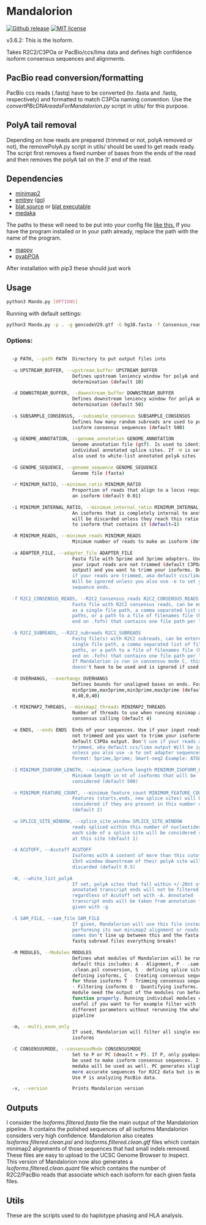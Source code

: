 # Mandalorion #
[![Github release](https://img.shields.io/github/tag/christopher-vollmers/Mandalorion-1.svg?label=Version)](https://github.com/christopher-vollmers/Mandalorion-1/tags)
[![MIT license](https://img.shields.io/badge/License-MIT-blue.svg)](http://perso.crans.org/besson/LICENSE.html)


v3.6.2: This is the Isoform.

Takes R2C2/C3POa or PacBio/ccs/lima data and defines high confidence isoform consensus sequences and alignments. 

## PacBio read conversion/formatting ##

PacBio ccs reads (.fastq) have to be converted (to .fasta and .fastq, respectively) and formatted to match C3POa naming convention. 
Use the *convertPBcDNAreadsForMandalorion.py* script in utils/ for this purpose.

## PolyA tail removal

Depending on how reads are prepared (trimmed or not, polyA removed or not), the removePolyA.py script in utils/ should be used to get reads ready. 
The script first removes a fixed number of bases from the ends of the read and then removes the polyA tail on the 3' end of the read. 

## Dependencies ##

- [minimap2](https://github.com/lh3/minimap2)
- [emtrey](https://github.com/rvolden/emtrey) ([go](https://golang.org/dl/))
- [blat source](https://users.soe.ucsc.edu/~kent/src/blatSrc35.zip) or [blat executable](http://hgdownload.soe.ucsc.edu/admin/exe/)
- [medaka](https://github.com/nanoporetech/medaka)

The paths to these will need to be put into your config file [like this.](example_config) If you have the program installed or in your path already, replace the path with the name of the program.

- [mappy](https://pypi.org/project/mappy/)
- [pyabPOA](https://pypi.org/project/pyabpoa/)

After installation with pip3 these should just work

## Usage ##
```bash
python3 Mando.py [OPTIONS]
```

Running with default settings:
```bash
python3 Mando.py -p . -g gencodeV29.gtf -G hg38.fasta -f Consensus_reads.fofn
```

### Options: ###

```bash
                        
  -p PATH, --path PATH  Directory to put output files into
  
  -u UPSTREAM_BUFFER, --upstream_buffer UPSTREAM_BUFFER
                        Defines upstream leniency window for polyA and TSS
                        determination (default 10)
                        
  -d DOWNSTREAM_BUFFER, --downstream_buffer DOWNSTREAM_BUFFER
                        Defines downstream leniency window for polyA and TSS
                        determination (default 50)
                        
  -s SUBSAMPLE_CONSENSUS, --subsample_consensus SUBSAMPLE_CONSENSUS
                        Defines how many random subreads are used to polish
                        isoform consensus sequences (default 500)
                        
  -g GENOME_ANNOTATION, --genome_annotation GENOME_ANNOTATION
                        Genome annotation file (gtf). Is used to identify
                        individual annotated splice sites. If -W is set it is
                        also used to white-list annotated polyA sites
                        
  -G GENOME_SEQUENCE, --genome_sequence GENOME_SEQUENCE
                        Genome file (fasta)
                        
  -r MINIMUM_RATIO, --minimum_ratio MINIMUM_RATIO
                        Proportion of reads that align to a locus required for
                        an isoform (default 0.01)
                        
  -i MINIMUM_INTERNAL_RATIO, --minimum_internal_ratio MINIMUM_INTERNAL_RATIO
                        An isoforms that is completely internal to another isoform 
                        will be discarded unless they reach this ratio compared 
                        to isoform that contains it (default=1)
                        
  -R MINIMUM_READS, --minimum_reads MINIMUM_READS
                        Minimum number of reads to make an isoform (default 5)
                        
  -a ADAPTER_FILE, --adapter_file ADAPTER_FILE
                        Fasta file with 5prime and 3prime adapters. Use if
                        your input reads are not trimmed (default C3POa
                        output) and you want to trimm your isoforms. Don't use
                        if your reads are trimmed, aka default ccs/lima output
                        Will be ignored unless you also use -e to set your
                        sequence ends.
                        
  -f R2C2_CONSENSUS_READS, --R2C2_Consensus_reads R2C2_CONSENSUS_READS
                        Fasta file with R2C2 consensus reads, can be entered
                        as a single file path, a comma separated list of file
                        paths, or a path to a file of filenames file (has to
                        end on .fofn) that contains one file path per line
                        
  -b R2C2_SUBREADS, --R2C2_subreads R2C2_SUBREADS
                        Fastq file(s) with R2C2 subreads, can be entered as a
                        single file path, a comma separated list of file
                        paths, or a path to a file of filenames file (has to
                        end on .fofn) that contains one file path per line. 
                        If Mandalorion is run in consensus mode C, this flag 
                        doesn't have to be used and is ignored if used
                        
  -O OVERHANGS, --overhangs OVERHANGS
                        Defines bounds for unaligned bases on ends. Format:
                        min5prime,max5prime,min3prime,max3prime (default
                        0,40,0,40)
                        
  -t MINIMAP2_THREADS, --minimap2_threads MINIMAP2_THREADS
                        Number of threads to use when running minimap and
                        consensus calling (default 4)
                        
  -e ENDS, --ends ENDS  Ends of your sequences. Use if your input reads are
                        not trimmed and you want to trimm your isoforms, aka
                        default C3POa output. Don't use if your reads are
                        trimmed, aka default ccs/lima output Will be ignored
                        unless you also use -a to set adapter sequences.
                        Format: 5prime,3prime; Smart-seq2 Example: ATGGG,AAAAA
                        
  -I MINIMUM_ISOFORM_LENGTH, --minimum_isoform_length MINIMUM_ISOFORM_LENGTH
                        Minimum length in nt of isoforms that will be
                        considered (default 500)
                        
  -n MINIMUM_FEATURE_COUNT, --minimum_feature_count MINIMUM_FEATURE_COUNT
                        Features (starts,ends, new splice sites) will be
                        considered if they are present in this number of reads
                        (default 2)
                        
  -w SPLICE_SITE_WINDOW, --splice_site_window SPLICE_SITE_WINDOW
                        reads spliced within this number of nucleotides on
                        each side of a splice site will be considered spliced
                        at this site (default 1)
                        
  -A ACUTOFF, --Acutoff ACUTOFF
                        Isoforms with A content of more than this cutoff in a
                        15nt window downstream of their polyA site will be
                        discarded (default 0.5)
                        
  -W, --white_list_polyA
                        If set, polyA sites that fall within +/-20nt of
                        annotated transcript ends will not be filtered
                        regardless of Acutoff set with -A. Annotated
                        transcript ends will be taken from annotation file
                        given with -g
                        
  -S SAM_FILE, --sam_file SAM_FILE
                        If given, Mandalorion will use this file instead of
                        performing its own minimap2 alignment or reads. Careful! If
                        names don't line up between this and the fasta and
                        fastq subread files everything breaks!
                        
  -M MODULES, --Modules MODULES
                        Defines what modules of Mandalorion will be run. By
                        default this includes: A - Alignment, P - .sam to
                        .clean.psl conversion, S - defining splice sites, D -
                        defining isoforms, C - Creating consensus sequences
                        for those isoforms T - Trimming consensus sequences F
                        - Filtering isoforms Q - Quantifying isoforms. Each
                        module need the output of the modules run before it to
                        function properly. Running individual modules can be
                        useful if you want to for example filter with
                        different parameters without rerunning the whole
                        pipeline

  -m, --multi_exon_only
                        If used, Mandalorion will filter all single exon
                        isoforms

  -C CONSENSUSMODE, --consensusMode CONSENSUSMODE
                        Set to P or PC (deault = P). If P, only pyabpoa will
                        be used to make isoform consensus sequences. If PM,
                        medaka will be used as well. PC generates slightly
                        more accurate sequences for R2C2 data but is much slower.
                        Use P is analyzing PacBio data.

  -v, --version         Prints Mandalorion version
```

## Outputs ##

I consider the *Isoforms.filtered.fasta* file the main output of the Mandalorion pipeline. It contains the polished sequences of all isoforms Mandalorion considers very high confidence. Mandalorion also creates *Isoforms.filtered.clean.psl* and *Isoforms.filtered.clean.gtf* files which contain minimap2 alignments of those sequences that had small indels removed. These files are easy to upload to the UCSC Genome Browser to inspect. This version of Mandalorion now also generates a *Isoforms.filtered.clean.quant* file which contains the number of R2C2/PacBio reads that associate which each isoform for each given fasta files.

## Utils ##
These are the scripts used to do haplotype phasing and HLA analysis.
